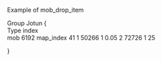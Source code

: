 Example of mob_drop_item

Group  Jotun
{                   
    Type	index          
    mob    6192
	map_index    41
	1	 50266	1	0.05
	2	 72726	1   25
	
}
